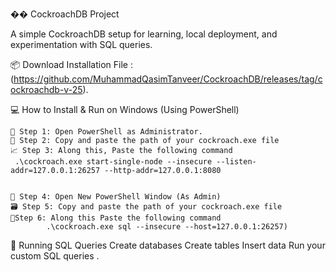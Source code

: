 �� CockroachDB Project

A simple CockroachDB setup for learning, local deployment, and experimentation with SQL queries.



📦 Download Installation File : (https://github.com/MuhammadQasimTanveer/CockroachDB/releases/tag/cockroachdb-v-25).


💻 How to Install & Run on Windows (Using PowerShell)

    🔧 Step 1: Open PowerShell as Administrator.
    📁 Step 2: Copy and paste the path of your cockroach.exe file
    📈 Step 3: Along this, Paste the following command 
     .\cockroach.exe start-single-node --insecure --listen-addr=127.0.0.1:26257 --http-addr=127.0.0.1:8080


    👤 Step 4: Open New PowerShell Window (As Admin)
    🗃️ Step 5: Copy and paste the path of your cockroach.exe file
    📝Step 6: Along this Paste the following command 
            .\cockroach.exe sql --insecure --host=127.0.0.1:26257)
    

🧪 Running SQL Queries
     Create databases
     Create tables
     Insert data
     Run your custom SQL queries  .

